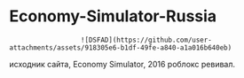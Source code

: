 # Economy-Simulator-Russia
                      ![DSFAD](https://github.com/user-attachments/assets/918305e6-b1df-49fe-a840-a1a016b640eb)
исходник сайта, Economy Simulator, 2016 роблокс ревивал.
